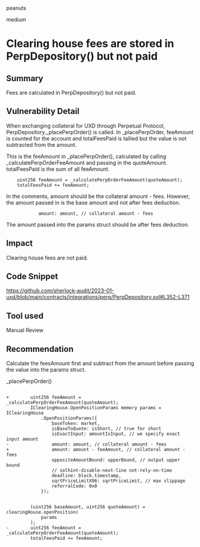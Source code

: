 peanuts

medium

# Clearing house fees are stored in PerpDepository() but not paid

## Summary

Fees are calculated in PerpDepository() but not paid.

## Vulnerability Detail

When exchanging collateral for UXD through Perpetual Protocol, PerpDepository._placePerpOrder() is called. In _placePerpOrder, feeAmount is counted for the account and totalFeesPaid is tallied but the value is not subtracted from the amount.

This is the feeAmount in _placePerpOrder(), calculated by calling _calculatePerpOrderFeeAmount and passing in the quoteAmount. totalFeesPaid is the sum of all feeAmount.

        uint256 feeAmount = _calculatePerpOrderFeeAmount(quoteAmount);
        totalFeesPaid += feeAmount;

In the comments, amount should be the collateral amount - fees. However, the amount passed in is the base amount and not after fees deduction.

                amount: amount, // collateral amount - fees

The amount passed into the params struct should be after fees deduction.

## Impact

Clearing house fees are not paid.

## Code Snippet

https://github.com/sherlock-audit/2023-01-uxd/blob/main/contracts/integrations/perp/PerpDepository.sol#L352-L371

## Tool used

Manual Review

## Recommendation

Calculate the feesAmount first and subtract from the amount before passing the value into the params struct.

_placePerpOrder()

```solidity

+        uint256 feeAmount = _calculatePerpOrderFeeAmount(quoteAmount);
         IClearingHouse.OpenPositionParams memory params = IClearingHouse
             .OpenPositionParams({
                 baseToken: market,
                 isBaseToQuote: isShort, // true for short
                 isExactInput: amountIsInput, // we specify exact input amount
-                amount: amount, // collateral amount - fees
+                amount: amount - feeAmount, // collateral amount - fees
                 oppositeAmountBound: upperBound, // output upper bound
                 // solhint-disable-next-line not-rely-on-time
                 deadline: block.timestamp,
                 sqrtPriceLimitX96: sqrtPriceLimit, // max slippage
                 referralCode: 0x0
             });


         (uint256 baseAmount, uint256 quoteAmount) = clearingHouse.openPosition(
             params
         );
-        uint256 feeAmount = _calculatePerpOrderFeeAmount(quoteAmount);
         totalFeesPaid += feeAmount;
```